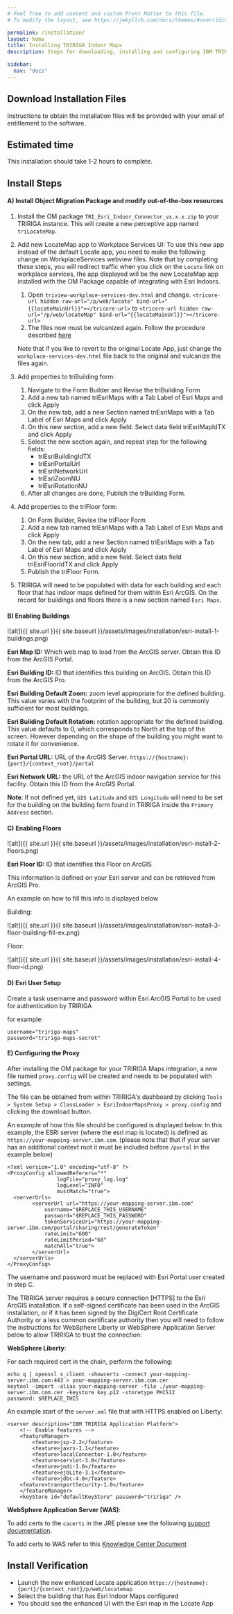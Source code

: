 ```yaml
---
# Feel free to add content and custom Front Matter to this file.
# To modify the layout, see https://jekyllrb.com/docs/themes/#overriding-theme-defaults

permalink: /installation/
layout: home
title: Installing TRIRIGA Indoor Maps
description: Steps for downloading, installing and configuring IBM TRIRIGA Indoor Maps for your IBM TRIRIGA solution.

sidebar:
  nav: "docs"
---
```


## Download Installation Files
Instructions to obtain the installation files will be provided with your email of entitlement to the software.

## Estimated time
This installation should take 1-2 hours to complete.

## Install Steps
#### A) Install Object Migration Package and modify out-of-the-box resources 
1. Install the OM package `TRI_Esri_Indoor_Connector_vx.x.x.zip` to your TRIRIGA instance. This will create a new perceptive app named `triLocateMap`.

1. Add new LocateMap app to Workplace Services UI:
   To use this new app instead of the default Locate app, you need to make the following change on WorkplaceServices webview files. Note that by completing these steps, you will redirect traffic when you click on the `Locate` link on workplace services, the app displayed will be the new LocateMap app installed with the OM Package capable of integrating with Esri Indoors.  

   1. Open `triview-workplace-services-dev.html` and change. ```<tricore-url hidden raw-url="/p/web/locate" bind-url="{{locateMainUrl}}"></tricore-url>``` to ```<tricore-url hidden raw-url="/p/web/locateMap" bind-url="{{locateMainUrl}}"></tricore-url>```  
   2. The files now must be vulcanized again. Follow the procedure described [here](https://www.ibm.com/developerworks/community/wikis/home?lang=en#!/wiki/IBM%20TRIRIGA1/page/How%20to%20vulcanize%20your%20UX%20application)
   
   Note that if you like to revert to the original Locate App, just change the `workplace-services-dev.html` file back to the original and vulcanize the files again.   
   
1. Add properties to triBuilding form:
   1. Navigate to the Form Builder and Revise the triBuilding Form
   1. Add a new tab named triEsriMaps with a Tab Label of Esri Maps and click Apply
   1. On the new tab, add a new Section named triEsriMaps with a Tab Label of Esri Maps and click Apply
   1. On this new section, add a new field. Select data field triEsriMapIdTX and click Apply
   1. Select the new section again, and repeat step for the following fields:
	  - triEsriBuildingIdTX
	  - triEsriPortalUrl
	  - triEsriNetworkUrl
	  - triEsriZoomNU
	  - triEsriRotationNU
   1. After all changes are done, Publish the trBuilding Form.

1. Add properties to the triFloor form:
   1. On Form Builder, Revise the triFloor Form
   1. Add a new tab named triEsriMaps with a Tab Label of Esri Maps and click Apply
   1. On the new tab, add a new Section named triEsriMaps with a Tab Label of Esri Maps and click Apply
   1. On this new section, add a new field. Select data field triEsriFloorIdTX and click Apply
   1. Publish the triFloor Form.

1. TRIRIGA will need to be populated with data for each building and each floor that has indoor maps defined for them within Esri ArcGIS. On the record for buildings and floors there is a new section named `Esri Maps`.

#### B) Enabling Buildings

![alt]({{ site.url }}{{ site.baseurl }}/assets/images/installation/esri-install-1-buildings.png)

**Esri Map ID:** Which web map to load from the ArcGIS server. Obtain this ID from the ArcGIS Portal.

**Esri Building ID:** ID that identifies this building on ArcGIS. Obtain this ID from the ArcGIS Pro.

**Esri Building Default Zoom:** zoom level appropriate for the defined building. This value varies with the footprint of the building, but 20 is commonly sufficient for most buildings.

**Esri Building Default Rotation:** rotation appropriate for the defined building. This value defaults to 0, which corresponds to North at the top of the screen. However depending on the shape of the building you might want to rotate it for convenience. 

**Esri Portal URL:** URL of the ArcGIS Server. `https://{hostname}:{port}/{context_root}/portal`

**Esri Network URL:** the URL of the ArcGIS indoor navigation service for this facility. Obtain this ID from the ArcGIS Portal.

**Note**: If not defined yet, `GIS Latitude` and `GIS Longitude` will need to be set for the building on the building form found in TRIRIGA inside the `Primary Address` section.

#### C) Enabling Floors

![alt]({{ site.url }}{{ site.baseurl }}/assets/images/installation/esri-install-2-floors.png)

**Esri Floor ID:** ID that identifies this Floor on ArcGIS

This information is defined on your Esri server and can be retrieved from ArcGIS Pro.

An example on how to fill this info is displayed below

Building:

![alt]({{ site.url }}{{ site.baseurl }}/assets/images/installation/esri-install-3-floor-building-fill-ex.png)

Floor:

![alt]({{ site.url }}{{ site.baseurl }}/assets/images/installation/esri-install-4-floor-id.png)

#### D) Esri User Setup
Create a task username and password within Esri ArcGIS Portal to be used for authentication by TRIRIGA

for example:
```
username="tririga-maps"
password="tririga-maps-secret"
```

#### E) Configuring the Proxy

After installing the OM package for your TRIRIGA Maps integration, a new file named `proxy.config` will be created and needs to be populated with settings.

The file can be obtained from within TRIRIGA's dashboard by clicking `Tools > System Setup > ClassLoader > EsriIndoorMapsProxy > proxy.config` and clicking the download button.

An example of how this file should be configured is displayed below. In this example, the ESRI server (where the esri map is located) is defined as `https://your-mapping-server.ibm.com`. (please note that that if your server has an additional context root it must be included before `/portal` in the example below)

```
<?xml version="1.0" encoding="utf-8" ?>
<ProxyConfig allowedReferers="*"
                logFile="proxy_log.log"
                logLevel="INFO"
                mustMatch="true">
  <serverUrls>
        <serverUrl url="https://your-mapping-server.ibm.com"
            username="$REPLACE_THIS_USERNAME"
            password="$REPLACE_THIS_PASSWORD"
            tokenServiceUri="https://your-mapping-server.ibm.com/portal/sharing/rest/generateToken"
            rateLimit="600"
            rateLimitPeriod="60"
            matchAll="true">
        </serverUrl>
  </serverUrls>
</ProxyConfig>
```

The username and password must be replaced with Esri Portal user created in step C.

The TRIRIGA server requires a secure connection [HTTPS] to the Esri ArcGIS installation. If a self-signed certificate has been used in the ArcGIS installation, or if it has been signed by the DigiCert Root Certificate Authority or a less common certificate authority then you will need to follow the instructions for WebSphere Liberty or WebSphere Application Server below to allow TRIRIGA to trust the connection:

**WebSphere Liberty**:

For each required cert in the chain, perform the following:

```
echo q | openssl s_client -showcerts -connect your-mapping-server.ibm.com:443 > your-mapping-server.ibm.com.cer
keytool -import -alias your-mapping-server -file ./your-mapping-server.ibm.com.cer -keystore key.p12 -storetype PKCS12 
password: $REPLACE_THIS
```

An example start of the `server.xml` file that with HTTPS enabled on Liberty:

```
<server description="IBM TRIRIGA Application Platform">
	<!-- Enable features -->
	<featureManager>
		<feature>jsp-2.2</feature>
		<feature>jaxrs-1.1</feature>
		<feature>localConnector-1.0</feature>
		<feature>servlet-3.0</feature>
		<feature>jndi-1.0</feature>
        <feature>ejbLite-3.1</feature>
        <feature>jdbc-4.0</feature>
	<feature>transportSecurity-1.0</feature>
	</featureManager>
	<keyStore id="defaultKeyStore" password="tririga" />
```

**WebSphere Application Server (WAS)**:

To add certs to the `cacerts` in the JRE please see the following [support documentation](https://www.ibm.com/support/pages/adding-digital-keys-and-certificates-received-third-party-jks-keystore-client-two-way-authentication).

To add certs to WAS refer to this [Knowledge Center Document](https://www.ibm.com/support/knowledgecenter/SSSHYH_6.1.0.2/com.ibm.netcoolimpact.doc_6.1.0.2/admin/imag_ewas_ssl.html)

## Install Verification
* Launch the new enhanced Locate application `https://{hostname}:{port}/{context_root}/p/web/locatemap`
* Select the building that has Esri Indoor Maps configured
* You should see the enhanced UI with the Esri map in the Locate App
